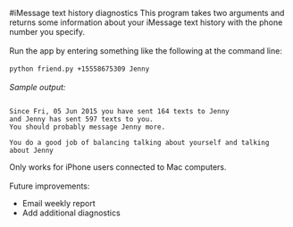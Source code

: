 #iMessage text history diagnostics
This program takes two arguments and returns some information about your iMessage text history with the phone number you specify.
<br><br/>
Run the app by entering something like the following at the command line:<br><br/>
```python friend.py +15558675309 Jenny```
<br><br/>
*Sample output:*<br/>
```You have a better attitude than Jenny by 151.1 percent

Since Fri, 05 Jun 2015 you have sent 164 texts to Jenny
and Jenny has sent 597 texts to you.
You should probably message Jenny more.

You do a good job of balancing talking about yourself and talking about Jenny
```
Only works for iPhone users connected to Mac computers.
<br><br/>
Future improvements:
* Email weekly report
* Add additional diagnostics
